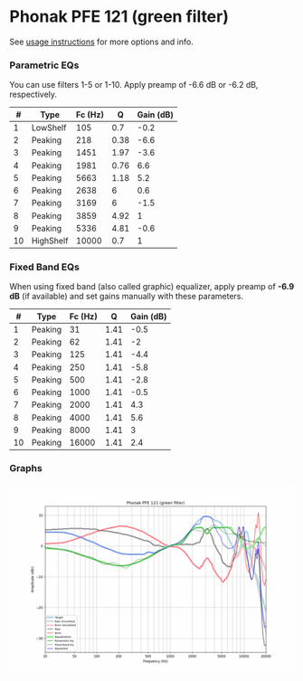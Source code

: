 # Phonak PFE 121 (green filter)
See [usage instructions](https://github.com/jaakkopasanen/AutoEq#usage) for more options and info.

### Parametric EQs
You can use filters 1-5 or 1-10. Apply preamp of -6.6 dB or -6.2 dB, respectively.

|   # | Type      |   Fc (Hz) |    Q |   Gain (dB) |
|-----|-----------|-----------|------|-------------|
|   1 | LowShelf  |       105 | 0.7  |        -0.2 |
|   2 | Peaking   |       218 | 0.38 |        -6.6 |
|   3 | Peaking   |      1451 | 1.97 |        -3.6 |
|   4 | Peaking   |      1981 | 0.76 |         6.6 |
|   5 | Peaking   |      5663 | 1.18 |         5.2 |
|   6 | Peaking   |      2638 | 6    |         0.6 |
|   7 | Peaking   |      3169 | 6    |        -1.5 |
|   8 | Peaking   |      3859 | 4.92 |         1   |
|   9 | Peaking   |      5336 | 4.81 |        -0.6 |
|  10 | HighShelf |     10000 | 0.7  |         1   |

### Fixed Band EQs
When using fixed band (also called graphic) equalizer, apply preamp of **-6.9 dB** (if available) and set gains manually with these parameters.

|   # | Type    |   Fc (Hz) |    Q |   Gain (dB) |
|-----|---------|-----------|------|-------------|
|   1 | Peaking |        31 | 1.41 |        -0.5 |
|   2 | Peaking |        62 | 1.41 |        -2   |
|   3 | Peaking |       125 | 1.41 |        -4.4 |
|   4 | Peaking |       250 | 1.41 |        -5.8 |
|   5 | Peaking |       500 | 1.41 |        -2.8 |
|   6 | Peaking |      1000 | 1.41 |        -0.5 |
|   7 | Peaking |      2000 | 1.41 |         4.3 |
|   8 | Peaking |      4000 | 1.41 |         5.6 |
|   9 | Peaking |      8000 | 1.41 |         3   |
|  10 | Peaking |     16000 | 1.41 |         2.4 |

### Graphs
![](./Phonak%20PFE%20121%20(green%20filter).png)
